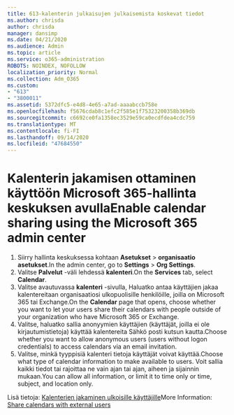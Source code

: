 ```yaml
---
title: 613-kalenterin julkaisujen julkaisemista koskevat tiedot
ms.author: chrisda
author: chrisda
manager: dansimp
ms.date: 04/21/2020
ms.audience: Admin
ms.topic: article
ms.service: o365-administration
ROBOTS: NOINDEX, NOFOLLOW
localization_priority: Normal
ms.collection: Adm_O365
ms.custom:
- "613"
- "3800011"
ms.assetid: 5372dfc5-e4d8-4e65-a7ad-aaaabccb758e
ms.openlocfilehash: f5676cdab8c1efc2f585e1f75323200358b369db
ms.sourcegitcommit: c6692ce0fa1358ec3529e59ca0ecdfdea4cdc759
ms.translationtype: MT
ms.contentlocale: fi-FI
ms.lasthandoff: 09/14/2020
ms.locfileid: "47684550"
---
```

# <a name="enable-calendar-sharing-using-the-microsoft-365-admin-center"></a><span data-ttu-id="9970a-102">Kalenterin jakamisen ottaminen käyttöön Microsoft 365-hallinta keskuksen avulla</span><span class="sxs-lookup"><span data-stu-id="9970a-102">Enable calendar sharing using the Microsoft 365 admin center</span></span>

1. <span data-ttu-id="9970a-103">Siirry hallinta keskuksessa kohtaan **Asetukset**   >   **organisaatio asetukset**.</span><span class="sxs-lookup"><span data-stu-id="9970a-103">In the admin center, go to  **Settings**  >  **Org Settings**.</span></span>
2. <span data-ttu-id="9970a-104">Valitse  **Palvelut**  -väli lehdessä  **kalenteri**.</span><span class="sxs-lookup"><span data-stu-id="9970a-104">On the  **Services**  tab, select  **Calendar**.</span></span>
3. <span data-ttu-id="9970a-105">Valitse avautuvassa  **kalenteri**  -sivulla, Haluatko antaa käyttäjien jakaa kalentereitaan organisaatiosi ulkopuolisille henkilöille, joilla on Microsoft 365 tai Exchange.</span><span class="sxs-lookup"><span data-stu-id="9970a-105">On the  **Calendar**  page that opens, choose whether you want to let your users share their calendars with people outside of your organization who have Microsoft 365 or Exchange.</span></span>
4. <span data-ttu-id="9970a-106">Valitse, haluatko sallia anonyymien käyttäjien (käyttäjät, joilla ei ole kirjautumistietoja) käyttää kalentereita Sähkö posti kutsun kautta.</span><span class="sxs-lookup"><span data-stu-id="9970a-106">Choose whether you want to allow anonymous users (users without logon credentials) to access calendars via an email invitation.</span></span>
5. <span data-ttu-id="9970a-107">Valitse, minkä tyyppisiä kalenteri tietoja käyttäjät voivat käyttää.</span><span class="sxs-lookup"><span data-stu-id="9970a-107">Choose what type of calendar information to make available to users.</span></span> <span data-ttu-id="9970a-108">Voit sallia kaikki tiedot tai rajoittaa ne vain ajan tai ajan, aiheen ja sijainnin mukaan.</span><span class="sxs-lookup"><span data-stu-id="9970a-108">You can allow all information, or limit it to time only or time, subject, and location only.</span></span>

<span data-ttu-id="9970a-109">Lisä tietoja: [Kalenterien jakaminen ulkoisille käyttäjille](https://docs.microsoft.com/microsoft-365/admin/manage/share-calendars-with-external-users)</span><span class="sxs-lookup"><span data-stu-id="9970a-109">More Information: [Share calendars with external users](https://docs.microsoft.com/microsoft-365/admin/manage/share-calendars-with-external-users)</span></span>
